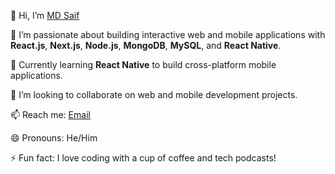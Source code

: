 👋 Hi, I’m [MD Saif](https://github.com/mdsaif123)

👀 I’m passionate about building interactive web and mobile applications with **React.js**, **Next.js**, **Node.js**, **MongoDB**, **MySQL**, and **React Native**.

🌱 Currently learning **React Native** to build cross-platform mobile applications.

💞️ I’m looking to collaborate on web and mobile development projects.

📫 Reach me: [Email](mailto:mdsaif62041@gmail.com)

😄 Pronouns: He/Him

⚡ Fun fact: I love coding with a cup of coffee and tech podcasts!
